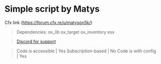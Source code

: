 # Simple script by Matys 
Cfx link (https://forum.cfx.re/u/matyson5k/)


> Dependencies:
ox_lib
ox_target
ox_inventory
esx

> [Discord for support](https://discord.gg/sy82kaYVQ3)



> Code is accessible | Yes 
>  Subscription-based | No 
> Code is with config | Yes 
